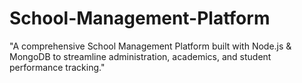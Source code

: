 # School-Management-Platform
"A comprehensive School Management Platform built with Node.js &amp; MongoDB to streamline administration, academics, and student performance tracking."

